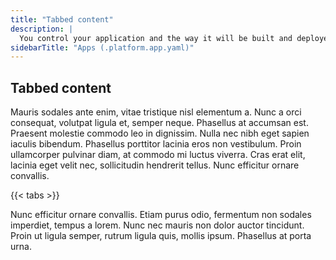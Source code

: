 ```yaml
---
title: "Tabbed content"
description: |
  You control your application and the way it will be built and deployed on Platform.sh via a single configuration file, `.platform.app.yaml`, located at the root of your application folder inside your Git repository.
sidebarTitle: "Apps (.platform.app.yaml)"
---
```


## Tabbed content

Mauris sodales ante enim, vitae tristique nisl elementum a. Nunc a orci consequat, volutpat ligula et, semper neque. Phasellus at accumsan est. Praesent molestie commodo leo in dignissim. Nulla nec nibh eget sapien iaculis bibendum. Phasellus porttitor lacinia eros non vestibulum. Proin ullamcorper pulvinar diam, at commodo mi luctus viverra. Cras erat elit, lacinia eget velit nec, sollicitudin hendrerit tellus. Nunc efficitur ornare convallis.

{{< tabs >}}

Nunc efficitur ornare convallis. Etiam purus odio, fermentum non sodales imperdiet, tempus a lorem. Nunc nec mauris non dolor auctor tincidunt. Proin ut ligula semper, rutrum ligula quis, mollis ipsum. Phasellus at porta urna.
